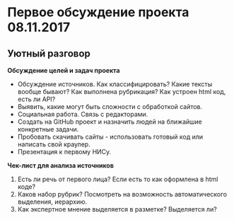 # Первое обсуждение проекта 08.11.2017 #
## Уютный разговор ##

**Обсуждение целей и задач проекта** 

* Обсуждение источников. Как классифицировать? Какие тексты вообще бывают? Как выполнена рубрикация? Как устроен html код, есть ли API?
* Выявить, какие могут быть сложности с обработкой сайтов.
* Социальная работа. Связь с редакторами. 
* Создать на GitHub проект и назначить людей на ближайшие конкретные задачи.
* Пробовать скачивать сайты - использовать готовый код или написать свой краулер.
* Презентация к первому НИСу.

**Чек-лист для анализа источников**
1. Есть ли речь от первого лица? Если есть то как оформлена в html коде?
2. Каков набор рубрик? Посмотреть на возможность автоматического выделения, иерархию.
3. Как экспертное мнение выделяется в разметке? Выделяется ли?


